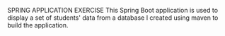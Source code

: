 SPRING APPLICATION EXERCISE 
This Spring Boot application is used to display a set of students' data from a database I created using maven to build the application.
